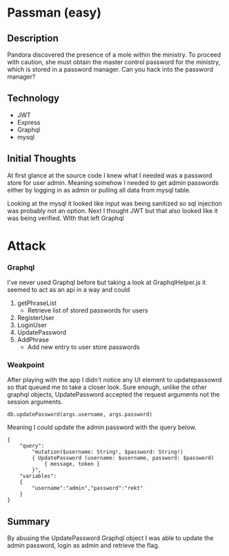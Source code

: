 # Passman (easy)
## Description 
Pandora discovered the presence of a mole within the ministry. To proceed with caution, she must obtain the master control password for the ministry, which is stored in a password manager. Can you hack into the password manager?

## Technology 
- JWT
- Express
- Graphql
- mysql

## Initial Thoughts
At first glance at the source code I knew what I needed was a password store for user admin. Meaning somehow I needed to get admin passwords either by logging in as admin or pulling all data from mysql table.

Looking at the mysql it looked like input was being sanitized so sql injection was probably not an option. Next I thought JWT but that also looked like it was being verified. WIth that left Graphql

# Attack
### Graphql 
I've never used Graphql before but taking a look at GraphqlHelper.js it seemed to act as an api in a way and could 
1. getPhraseList
    - Retrieve list of stored passwords for users
2. RegisterUser
3. LoginUser
4. UpdatePassword
5. AddPhrase
    - Add new entry to user store passwords 

### Weakpoint
After playing with the app I didn't notice any UI element to updatepassowrd so that queued me to take a closer look. Sure enough, unlike the other graphql objects, UpdatePassword accepted the request arguments not the session arguments.

`db.updatePassword(args.username, args.password)`

Meaning I could update the admin password with the query below.

```
{
    "query":
        "mutation($username: String!, $password: String!)
        { UpdatePassword (username: $username, password: $password)
            { message, token } 
        }",
    "variables":
    {
        "username":"admin","password":"rekt"
    }
}
```

## Summary
By abusing the UpdatePassword Graphql object I was able to update the admin password, login as admin and retrieve the flag.